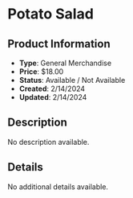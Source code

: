 # Potato Salad

## Product Information
- **Type**: General Merchandise
- **Price**: $18.00
- **Status**: Available / Not Available
- **Created**: 2/14/2024
- **Updated**: 2/14/2024

## Description
No description available.



## Details
No additional details available.
